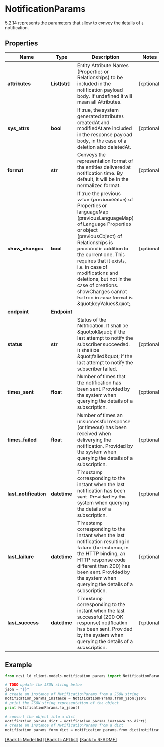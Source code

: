 # NotificationParams

5.2.14 represents the parameters that allow to convey the details of a notification. 

## Properties
Name | Type | Description | Notes
------------ | ------------- | ------------- | -------------
**attributes** | **List[str]** | Entity Attribute Names (Properties or Relationships) to be included in the notification payload body. If undefined it will mean all Attributes.  | [optional] 
**sys_attrs** | **bool** | If true, the system generated attributes createdAt and modifiedAt are included in the response payload body, in the case of a deletion also deletedAt.  | [optional] 
**format** | **str** | Conveys the representation format of the entities delivered at notification time. By default, it will be in the normalized format.  | [optional] 
**show_changes** | **bool** | If true the previous value (previousValue) of Properties or languageMap (previousLanguageMap) of Language Properties or object (previousObject) of Relationships is provided in addition to the current one. This requires that it exists, i.e. in case of modifications and deletions,  but not in the case of creations. showChanges cannot be true in case format is \&quot;keyValues\&quot;.  | [optional] 
**endpoint** | [**Endpoint**](Endpoint.md) |  | 
**status** | **str** | Status of the Notification. It shall be \&quot;ok\&quot; if the last attempt to notify the subscriber succeeded. It shall be \&quot;failed\&quot; if the last attempt to notify the subscriber failed.  | [optional] 
**times_sent** | **float** | Number of times that the notification has been sent. Provided by the system when querying the details of a subscription.  | [optional] 
**times_failed** | **float** | Number of times an unsuccessful response (or timeout) has been received when deliverying the notification. Provided by the system when querying the details of a subscription.  | [optional] 
**last_notification** | **datetime** | Timestamp corresponding to the instant when the last notification has been sent. Provided by the system when querying the details of a subscription.  | [optional] 
**last_failure** | **datetime** | Timestamp corresponding to the instant when the last notification resulting in failure (for instance, in the HTTP binding, an HTTP response code different than 200) has been sent. Provided by the system when querying the details of a subscription.  | [optional] 
**last_success** | **datetime** | Timestamp corresponding to the instant when the last successful (200 OK response) notification has been sent. Provided by the system when querying the details of a subscription.  | [optional] 

## Example

```python
from ngsi_ld_client.models.notification_params import NotificationParams

# TODO update the JSON string below
json = "{}"
# create an instance of NotificationParams from a JSON string
notification_params_instance = NotificationParams.from_json(json)
# print the JSON string representation of the object
print NotificationParams.to_json()

# convert the object into a dict
notification_params_dict = notification_params_instance.to_dict()
# create an instance of NotificationParams from a dict
notification_params_form_dict = notification_params.from_dict(notification_params_dict)
```
[[Back to Model list]](../README.md#documentation-for-models) [[Back to API list]](../README.md#documentation-for-api-endpoints) [[Back to README]](../README.md)


